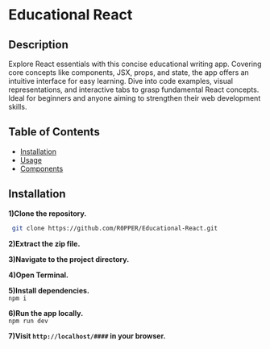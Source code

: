 # Educational React

## Description

Explore React essentials with this concise educational writing app. Covering core concepts like components, JSX, props, and state, the app offers an intuitive interface for easy learning. Dive into code examples, visual representations, and interactive tabs to grasp fundamental React concepts. Ideal for beginners and anyone aiming to strengthen their web development skills.

## Table of Contents

- [Installation](#installation)
- [Usage](#usage)
- [Components](#components)

## Installation

**1)Clone the repository.**  
```bash
 git clone https://github.com/R0PPER/Educational-React.git  
```

**2)Extract the zip file.**


**3)Navigate to the project directory.**  


**4)Open Terminal.**  


**5)Install dependencies.**    
     ``npm i``

**6)Run the app locally.**  
    ``npm run dev``

**7)Visit ``http://localhost/####`` in your browser.**  

